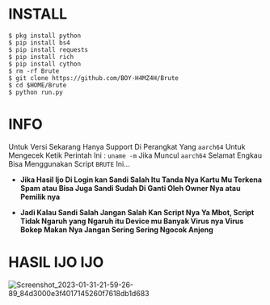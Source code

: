 # INSTALL

```
$ pkg install python
$ pip install bs4
$ pip install requests
$ pip install rich
$ pip install cython
$ rm -rf Brute
$ git clone https://github.com/BOY-H4MZ4H/Brute
$ cd $HOME/Brute
$ python run.py
```

# INFO

Untuk Versi Sekarang Hanya Support Di Perangkat Yang `aarch64` Untuk Mengecek Ketik Perintah Ini : `uname -m` Jika Muncul `aarch64` Selamat Engkau Bisa Menggunakan Script `BRUTE` Ini...

- **Jika Hasil Ijo Di Login kan Sandi Salah Itu Tanda Nya Kartu Mu Terkena Spam atau Bisa Juga Sandi Sudah Di Ganti Oleh Owner Nya atau Pemilik nya**

- **Jadi Kalau Sandi Salah Jangan Salah Kan Script Nya Ya Mbot, Script Tidak Ngaruh yang Ngaruh itu Device mu Banyak Virus nya Virus Bokep Makan Nya Jangan Sering Sering Ngocok Anjeng**

# HASIL IJO IJO
![Screenshot_2023-01-31-21-59-26-89_84d3000e3f4017145260f7618db1d683](https://user-images.githubusercontent.com/88397313/215881259-28b02085-45c3-4cb2-a9d2-ecb89e395c18.png)
